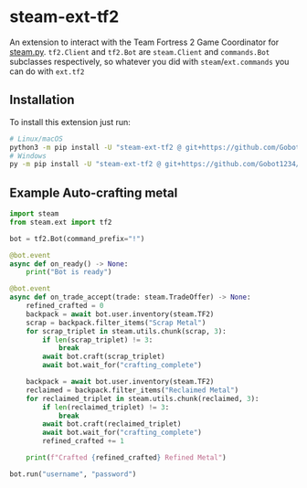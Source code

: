 # steam-ext-tf2

An extension to interact with the Team Fortress 2 Game Coordinator for 
[steam.py](https://github.com/Gobot1234/steam.py). `tf2.Client` and `tf2.Bot` are `steam.Client` and `commands.Bot` 
subclasses respectively, so whatever you did with `steam`/`ext.commands` you can do with `ext.tf2`

## Installation

To install this extension just run:

```sh
# Linux/macOS
python3 -m pip install -U "steam-ext-tf2 @ git+https://github.com/Gobot1234/steam-ext-tf2@master"
# Windows
py -m pip install -U "steam-ext-tf2 @ git+https://github.com/Gobot1234/steam-ext-tf2@master"
```

## Example Auto-crafting metal

```py
import steam
from steam.ext import tf2

bot = tf2.Bot(command_prefix="!")

@bot.event
async def on_ready() -> None:
    print("Bot is ready")

@bot.event
async def on_trade_accept(trade: steam.TradeOffer) -> None:
    refined_crafted = 0
    backpack = await bot.user.inventory(steam.TF2)
    scrap = backpack.filter_items("Scrap Metal")
    for scrap_triplet in steam.utils.chunk(scrap, 3):
        if len(scrap_triplet) != 3:
            break
        await bot.craft(scrap_triplet)
        await bot.wait_for("crafting_complete")

    backpack = await bot.user.inventory(steam.TF2)
    reclaimed = backpack.filter_items("Reclaimed Metal")
    for reclaimed_triplet in steam.utils.chunk(reclaimed, 3):
        if len(reclaimed_triplet) != 3:
            break
        await bot.craft(reclaimed_triplet)
        await bot.wait_for("crafting_complete")
        refined_crafted += 1

    print(f"Crafted {refined_crafted} Refined Metal")

bot.run("username", "password")
```
